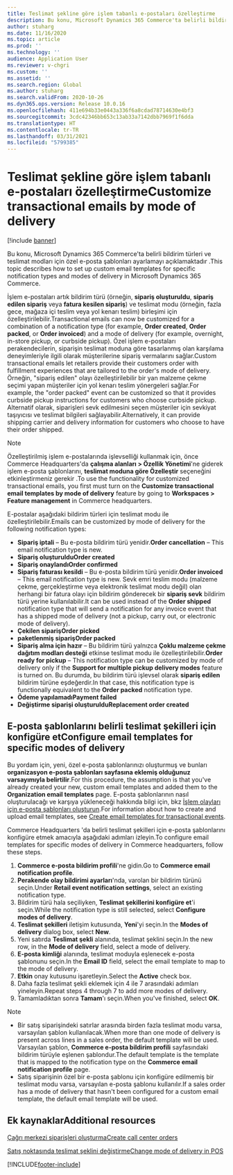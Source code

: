 ```yaml
---
title: Teslimat şekline göre işlem tabanlı e-postaları özelleştirme
description: Bu konu, Microsoft Dynamics 365 Commerce'ta belirli bildirim türleri ve teslimat modları için özel e-posta şablonları ayarlamayı açıklamaktadır .
author: stuharg
ms.date: 11/16/2020
ms.topic: article
ms.prod: ''
ms.technology: ''
audience: Application User
ms.reviewer: v-chgri
ms.custom: ''
ms.assetid: ''
ms.search.region: Global
ms.author: stuharg
ms.search.validFrom: 2020-10-26
ms.dyn365.ops.version: Release 10.0.16
ms.openlocfilehash: 411e694b33e0443a336f6a8cdad78714630e4bf3
ms.sourcegitcommit: 3cdc42346bb653c13ab33a7142dbb7969f1f6dda
ms.translationtype: HT
ms.contentlocale: tr-TR
ms.lasthandoff: 03/31/2021
ms.locfileid: "5799385"
---
```

# <a name="customize-transactional-emails-by-mode-of-delivery"></a><span data-ttu-id="0013d-103">Teslimat şekline göre işlem tabanlı e-postaları özelleştirme</span><span class="sxs-lookup"><span data-stu-id="0013d-103">Customize transactional emails by mode of delivery</span></span>

[!include [banner](includes/banner.md)]

<span data-ttu-id="0013d-104">Bu konu, Microsoft Dynamics 365 Commerce'ta belirli bildirim türleri ve teslimat modları için özel e-posta şablonları ayarlamayı açıklamaktadır .</span><span class="sxs-lookup"><span data-stu-id="0013d-104">This topic describes how to set up custom email templates for specific notification types and modes of delivery in Microsoft Dynamics 365 Commerce.</span></span>

<span data-ttu-id="0013d-105">İşlem e-postaları artık bildirim türü (örneğin, **sipariş oluşturuldu**, **sipariş edilen sipariş** veya **fatura kesilen sipariş**) ve teslimat modu (örneğin, fazla gece, mağaza içi teslim veya yol kenarı teslim) birleşimi için özelleştirilebilir.</span><span class="sxs-lookup"><span data-stu-id="0013d-105">Transactional emails can now be customized for a combination of a notification type (for example, **Order created**, **Order packed**, or **Order invoiced**) and a mode of delivery (for example, overnight, in-store pickup, or curbside pickup).</span></span> <span data-ttu-id="0013d-106">Özel işlem e-postaları perakendecilerin, siparişin teslimat moduna göre tasarlanmış olan karşılama deneyimleriyle ilgili olarak müşterilerine sipariş vermalarını sağlar.</span><span class="sxs-lookup"><span data-stu-id="0013d-106">Custom transactional emails let retailers provide their customers order with fulfillment experiences that are tailored to the order's mode of delivery.</span></span> <span data-ttu-id="0013d-107">Örneğin, "sipariş edilen" olayı özelleştirilebilir bir yan malzeme çekme seçimi yapan müşteriler için yol kenarı teslim yönergeleri sağlar.</span><span class="sxs-lookup"><span data-stu-id="0013d-107">For example, the "order packed" event can be customized so that it provides curbside pickup instructions for customers who choose curbside pickup.</span></span> <span data-ttu-id="0013d-108">Alternatif olarak, siparişleri sevk edilmesini seçen müşteriler için sevkiyat taşıyıcısı ve teslimat bilgileri sağlayabilir.</span><span class="sxs-lookup"><span data-stu-id="0013d-108">Alternatively, it can provide shipping carrier and delivery information for customers who choose to have their order shipped.</span></span>

> [!NOTE]
> <span data-ttu-id="0013d-109">Özelleştirilmiş işlem e-postalarında işlevselliği kullanmak için, önce Commerce Headquarters'da **çalışma alanları \> Özellik Yönetimi**'ne giderek işlem e-posta şablonlarını, **teslimat moduna göre Özelleştir** seçeneğini etkinleştirmeniz gerekir .</span><span class="sxs-lookup"><span data-stu-id="0013d-109">To use the functionality for customized transactional emails, you first must turn on the **Customize transactional email templates by mode of delivery** feature by going to **Workspaces \> Feature management** in Commerce headquarters.</span></span>

<span data-ttu-id="0013d-110">E-postalar aşağıdaki bildirim türleri için teslimat modu ile özelleştirilebilir.</span><span class="sxs-lookup"><span data-stu-id="0013d-110">Emails can be customized by mode of delivery for the following notification types:</span></span>

- <span data-ttu-id="0013d-111">**Sipariş iptali** – Bu e-posta bildirim türü yenidir.</span><span class="sxs-lookup"><span data-stu-id="0013d-111">**Order cancellation** – This email notification type is new.</span></span>
- <span data-ttu-id="0013d-112">**Sipariş oluşturuldu**</span><span class="sxs-lookup"><span data-stu-id="0013d-112">**Order created**</span></span>
- <span data-ttu-id="0013d-113">**Sipariş onaylandı**</span><span class="sxs-lookup"><span data-stu-id="0013d-113">**Order confirmed**</span></span>
- <span data-ttu-id="0013d-114">**Sipariş faturası kesildi** – Bu e-posta bildirim türü yenidir.</span><span class="sxs-lookup"><span data-stu-id="0013d-114">**Order invoiced** – This email notification type is new.</span></span> <span data-ttu-id="0013d-115">Sevk emri teslim modu (malzeme çekme, gerçekleştirme veya elektronik teslimat modu değil) olan herhangi bir fatura olayı için bildirim gönderecek bir **sipariş sevk** bildirim türü yerine kullanılabilir.</span><span class="sxs-lookup"><span data-stu-id="0013d-115">It can be used instead of the **Order shipped** notification type that will send a notification for any invoice event that has a shipped mode of delivery (not a pickup, carry out, or electronic mode of delivery).</span></span>
- <span data-ttu-id="0013d-116">**Çekilen sipariş**</span><span class="sxs-lookup"><span data-stu-id="0013d-116">**Order picked**</span></span>
- <span data-ttu-id="0013d-117">**paketlenmiş sipariş**</span><span class="sxs-lookup"><span data-stu-id="0013d-117">**Order packed**</span></span>
- <span data-ttu-id="0013d-118">**Sipariş alma için hazır** – Bu bildirim türü yalnızca **Çoklu malzeme çekme dağıtım modları desteği** etkinse teslimat modu ile özelleştirilebilir.</span><span class="sxs-lookup"><span data-stu-id="0013d-118">**Order ready for pickup** – This notification type can be customized by mode of delivery only if the **Support for multiple pickup delivery modes** feature is turned on.</span></span> <span data-ttu-id="0013d-119">Bu durumda, bu bildirim türü işlevsel olarak **sipariş edilen** bildirim türüne eşdeğerdir.</span><span class="sxs-lookup"><span data-stu-id="0013d-119">In that case, this notification type is functionally equivalent to the **Order packed** notification type.</span></span>
- <span data-ttu-id="0013d-120">**Ödeme yapılamadı**</span><span class="sxs-lookup"><span data-stu-id="0013d-120">**Payment failed**</span></span>
- <span data-ttu-id="0013d-121">**Değiştirme siparişi oluşturuldu**</span><span class="sxs-lookup"><span data-stu-id="0013d-121">**Replacement order created**</span></span>

## <a name="configure-email-templates-for-specific-modes-of-delivery"></a><span data-ttu-id="0013d-122">E-posta şablonlarını belirli teslimat şekilleri için konfigüre et</span><span class="sxs-lookup"><span data-stu-id="0013d-122">Configure email templates for specific modes of delivery</span></span>

<span data-ttu-id="0013d-123">Bu yordam için, yeni, özel e-posta şablonlarınızı oluşturmuş ve bunları **organizasyon e-posta şablonları sayfasına eklemiş olduğunuz varsayımıyla belirtilir**.</span><span class="sxs-lookup"><span data-stu-id="0013d-123">For this procedure, the assumption is that you've already created your new, custom email templates and added them to the **Organization email templates** page.</span></span> <span data-ttu-id="0013d-124">E-posta şablonlarının nasıl oluşturulacağı ve karşıya yükleneceği hakkında bilgi için, bkz [İşlem olayları için e-posta şablonları oluşturun](email-templates-transactions.md).</span><span class="sxs-lookup"><span data-stu-id="0013d-124">For information about how to create and upload email templates, see [Create email templates for transactional events](email-templates-transactions.md).</span></span>

<span data-ttu-id="0013d-125">Commerce Headquarters 'da belirli teslimat şekilleri için e-posta şablonlarını konfigüre etmek amacıyla aşağıdaki adımları izleyin.</span><span class="sxs-lookup"><span data-stu-id="0013d-125">To configure email templates for specific modes of delivery in Commerce headquarters, follow these steps.</span></span>

1. <span data-ttu-id="0013d-126">**Commerce e-posta bildirim profili**'ne gidin.</span><span class="sxs-lookup"><span data-stu-id="0013d-126">Go to **Commerce email notification profile**.</span></span>
1. <span data-ttu-id="0013d-127">**Perakende olay bildirimi ayarları**'nda, varolan bir bildirim türünü seçin.</span><span class="sxs-lookup"><span data-stu-id="0013d-127">Under **Retail event notification settings**, select an existing notification type.</span></span>
1. <span data-ttu-id="0013d-128">Bildirim türü hala seçiliyken, **Teslimat şekillerini konfigüre et**'i seçin.</span><span class="sxs-lookup"><span data-stu-id="0013d-128">While the notification type is still selected, select **Configure modes of delivery**.</span></span>
1. <span data-ttu-id="0013d-129">**Teslimat şekilleri** iletişim kutusunda, **Yeni**'yi seçin.</span><span class="sxs-lookup"><span data-stu-id="0013d-129">In the **Modes of delivery** dialog box, select **New**.</span></span>
1. <span data-ttu-id="0013d-130">Yeni satırda **Teslimat şekli** alanında, teslimat şeklini seçin.</span><span class="sxs-lookup"><span data-stu-id="0013d-130">In the new row, in the **Mode of delivery** field, select a mode of delivery.</span></span>
1. <span data-ttu-id="0013d-131">**E-posta kimliği** alanında, teslimat moduyla eşlenecek e-posta şablonunu seçin.</span><span class="sxs-lookup"><span data-stu-id="0013d-131">In the **Email ID** field, select the email template to map to the mode of delivery.</span></span>
1. <span data-ttu-id="0013d-132">**Etkin** onay kutusunu işaretleyin.</span><span class="sxs-lookup"><span data-stu-id="0013d-132">Select the **Active** check box.</span></span>
1. <span data-ttu-id="0013d-133">Daha fazla teslimat şekli eklemek için 4 ile 7 arasındaki adımları yineleyin.</span><span class="sxs-lookup"><span data-stu-id="0013d-133">Repeat steps 4 through 7 to add more modes of delivery.</span></span>
1. <span data-ttu-id="0013d-134">Tamamladıktan sonra **Tamam**'ı seçin.</span><span class="sxs-lookup"><span data-stu-id="0013d-134">When you've finished, select **OK**.</span></span>

> [!NOTE]
> - <span data-ttu-id="0013d-135">Bir satış siparişindeki satırlar arasında birden fazla teslimat modu varsa, varsayılan şablon kullanılacak.</span><span class="sxs-lookup"><span data-stu-id="0013d-135">When more than one mode of delivery is present across lines in a sales order, the default template will be used.</span></span> <span data-ttu-id="0013d-136">Varsayılan şablon, **Commerce e-posta bildirim profili** sayfasındaki bildirim türüyle eşlenen şablondur.</span><span class="sxs-lookup"><span data-stu-id="0013d-136">The default template is the template that is mapped to the notification type on the **Commerce email notification profile** page.</span></span>
> - <span data-ttu-id="0013d-137">Satış siparişinin özel bir e-posta şablonu için konfigüre edilmemiş bir teslimat modu varsa, varsayılan e-posta şablonu kullanılır.</span><span class="sxs-lookup"><span data-stu-id="0013d-137">If a sales order has a mode of delivery that hasn't been configured for a custom email template, the default email template will be used.</span></span>

## <a name="additional-resources"></a><span data-ttu-id="0013d-138">Ek kaynaklar</span><span class="sxs-lookup"><span data-stu-id="0013d-138">Additional resources</span></span>

[<span data-ttu-id="0013d-139">Çağrı merkezi siparişleri oluşturma</span><span class="sxs-lookup"><span data-stu-id="0013d-139">Create call center orders</span></span>](tasks/create-call-center-orders.md)

[<span data-ttu-id="0013d-140">Satış noktasında teslimat şeklini değiştirme</span><span class="sxs-lookup"><span data-stu-id="0013d-140">Change mode of delivery in POS</span></span>](pos-change-delivery-mode.md)


[!INCLUDE[footer-include](../includes/footer-banner.md)]
